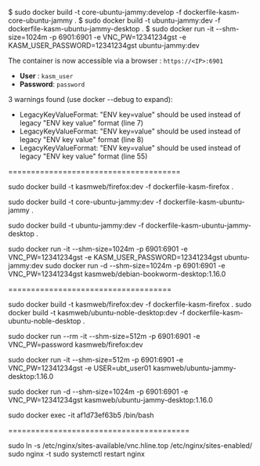 $ sudo docker build -t core-ubuntu-jammy:develop -f dockerfile-kasm-core-ubuntu-jammy .
$ sudo docker build -t ubuntu-jammy:dev -f dockerfile-kasm-ubuntu-jammy-desktop .
$ sudo docker run -it --shm-size=1024m -p 6901:6901 -e VNC_PW=12341234gst -e KASM_USER_PASSWORD=12341234gst ubuntu-jammy:dev

The container is now accessible via a browser : `https://<IP>:6901`

- **User** : `kasm_user`
- **Password**: `password`


 3 warnings found (use docker --debug to expand):
 - LegacyKeyValueFormat: "ENV key=value" should be used instead of legacy "ENV key value" format (line 7)
 - LegacyKeyValueFormat: "ENV key=value" should be used instead of legacy "ENV key value" format (line 8)
 - LegacyKeyValueFormat: "ENV key=value" should be used instead of legacy "ENV key value" format (line 55)

======================================

sudo docker build -t kasmweb/firefox:dev -f dockerfile-kasm-firefox .

sudo docker build -t core-ubuntu-jammy:dev -f dockerfile-kasm-ubuntu-jammy .

sudo docker build -t ubuntu-jammy:dev -f dockerfile-kasm-ubuntu-jammy-desktop .

sudo docker run -it --shm-size=1024m -p 6901:6901 -e VNC_PW=12341234gst -e KASM_USER_PASSWORD=12341234gst ubuntu-jammy:dev
sudo docker run -d --shm-size=1024m -p 6901:6901 -e VNC_PW=12341234gst kasmweb/debian-bookworm-desktop:1.16.0

====================================

sudo docker build -t kasmweb/firefox:dev -f dockerfile-kasm-firefox .
sudo docker build -t kasmweb/ubuntu-noble-desktop:dev -f dockerfile-kasm-ubuntu-noble-desktop .

sudo docker run --rm -it --shm-size=512m -p 6901:6901 -e VNC_PW=password kasmweb/firefox:dev

sudo docker run -it --shm-size=512m -p 6901:6901 -e VNC_PW=12341234gst -e USER=ubt_user01 kasmweb/ubuntu-jammy-desktop:1.16.0

sudo docker run -d --shm-size=1024m -p 6901:6901 -e VNC_PW=12341234gst kasmweb/ubuntu-jammy-desktop:1.16.0

sudo docker exec -it af1d73ef63b5 /bin/bash

========================================

sudo ln -s /etc/nginx/sites-available/vnc.hline.top /etc/nginx/sites-enabled/
sudo nginx -t
sudo systemctl restart nginx
